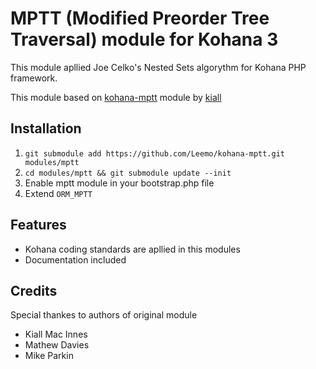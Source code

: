 MPTT (Modified Preorder Tree Traversal) module for Kohana 3
===========================================================

This module apllied Joe Celko's Nested Sets algorythm for Kohana PHP framework.

This module based on [kohana-mptt](https://github.com/kiall/kohana3-orm_mptt) module by [kiall](https://github.com/kiall/)

Installation
------------

1. `git submodule add https://github.com/Leemo/kohana-mptt.git modules/mptt`
2. `cd modules/mptt && git submodule update --init`
3. Enable mptt module in your bootstrap.php file
4. Extend `ORM_MPTT`

Features
--------

- Kohana coding standards are apllied in this modules
- Documentation included

Credits
-------

Special thankes to authors of original module

- Kiall Mac Innes
- Mathew Davies
- Mike Parkin
